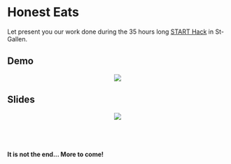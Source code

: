 # Honest Eats

Let present you our work done during the 35 hours long [START Hack](http://www.starthack.ch) in St-Gallen.

## Demo
<div style="text-align:center">
  <img src="https://media.giphy.com/media/paI3CPdxnq0eI5lmiW/source.gif" />
</div>

## Slides
<div style="text-align:center">
  <img src="https://media.giphy.com/media/1woWwJiCNvBADQOPOd/source.gif" />
</div>


<br/>
<br/>
<br/>

#### It is not the end... More to come!

